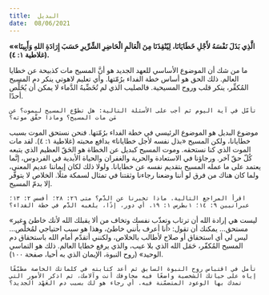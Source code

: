 ```yaml
---
title:  البديل
date:  08/06/2021
---
```


**«الَّذِي بَذَلَ نَفْسَهُ لأَجْلِ خَطَايَانَا، لِيُنْقِذَنَا مِنَ الْعَالَمِ الْحَاضِرِ الشِّرِّيرِ حَسَبَ إِرَادَةِ اللهِ وَأَبِينَا» (غلاطية ١: ٤).**

ما من شك أن الموضوع الأساسي للعهد الجديد هو أنَّ المسيح مات كذبيحة عن خطايا العالم. ذلك الحق هو أساس خطة الفداء برُمّتها. وأي تعليم لاهوتي ينكر دم المسيح المُكفِّر، ينكر قلب وروح المسيحية. فالصليب الذي لم تُخَضِّبهُ الدَّماء لا يمكن أن يُخَلِّص أحدًا.

`تأمّل في آية اليوم ثم أجب على الأسئلة التالية: هل تطوَّع المسيح ليموت؟ عن مَن مات المسيح؟ وماذا حقَّق موته؟`

موضوع البديل هو الموضوع الرئيسي في خطة الفداء برُمّتها. فنحن نستحق الموت بسبب خطايانا، ولكن المسيح «بذل نفسه لأجل خطايانا» بدافع محبته (غلاطية ١: ٤). لقد مات الموت الذي كنا نستحقه. وموت المسيح كبديل عن الخطاة هو الحَقّ العظيم الذي يتبعه كُلّ حقّ آخر. ورجاؤنا في الاستعادة والحرية والغفران والحياة الأبدية في الفردوس، إنَّما يعتمد على ما عمله المسيح بتقديم نفسه عن خطايانا. ولولا ذلك لكان إيماننا عديم المعنى، ولما كان هناك من فرق لو أننا وضعنا رجاءنا وثقتنا في تمثال لسمكة مثلًا. الخلاص لا يتوفَّر إلا بدمّ المسيح.

`اقرأ المراجع التالية. ماذا تخبرنا عن الدَّم؟ متى ٢٦: ٢٨؛ أفسس ٢: ١٣؛ عبرانيين ٩: ١٤؛ ١بطرس ١: ١٩. أي دور، إذًا، يلعبه الدَّم في خطة الفداء؟`

«ليست هي إرادة الله أن ترتاب وتعذّب نفسك وتخاف من ألا يقبلك الله لأنك خاطئ وغير مستحق... يمكنك أن تقول: ‹أنا أعرف بأنني خاطئ، وهذا هو سبب احتياجي لمُخلِّص... ليس لي أي استحقاق أو صلاح لأطالب بالخلاص، ولكنني أتقدّم أمام الله باستحقاق دم المسيح المُكفّر، حَمَل الله الذي بلا عيب، والذي يرفع خطايا العالم. ذلك هو التماسي الوحيد» (روح النبوة، الإيمان الذي به أحيا، صفحة ١٠٠).

`تأمل في اقتباس روح النبوة السابق ثم أعد كتابته في كلماتك الخاصة مطبّقًا إياه على حياتك الشخصية واضعًا فيه مخاوفك أنت وآلامك، ثم اذكر الأمور التي تمدك بها الوعود المتضمّنة فيه. أي رجاء هو لك بسبب دم العَهْد الجديد؟`